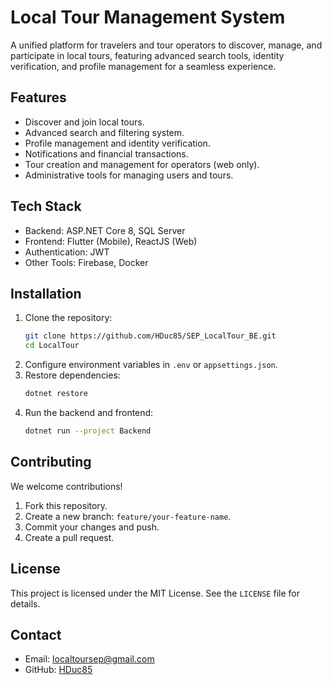 
# Local Tour Management System

A unified platform for travelers and tour operators to discover, manage, and participate in local tours, featuring advanced search tools, identity verification, and profile management for a seamless experience.

## Features
- Discover and join local tours.
- Advanced search and filtering system.
- Profile management and identity verification.
- Notifications and financial transactions.
- Tour creation and management for operators (web only).
- Administrative tools for managing users and tours.

## Tech Stack
- Backend: ASP.NET Core 8, SQL Server
- Frontend: Flutter (Mobile), ReactJS (Web)
- Authentication: JWT
- Other Tools: Firebase, Docker

## Installation
1. Clone the repository:
   ```bash
   git clone https://github.com/HDuc85/SEP_LocalTour_BE.git
   cd LocalTour
   ```
2. Configure environment variables in `.env` or `appsettings.json`.
3. Restore dependencies:
   ```bash
   dotnet restore
   ```
4. Run the backend and frontend:
   ```bash
   dotnet run --project Backend
   ```

## Contributing
We welcome contributions!  
1. Fork this repository.
2. Create a new branch: `feature/your-feature-name`.
3. Commit your changes and push.
4. Create a pull request.

## License
This project is licensed under the MIT License. See the `LICENSE` file for details.

## Contact
- Email: localtoursep@gmail.com  
- GitHub: [HDuc85](https://github.com/HDuc85)
